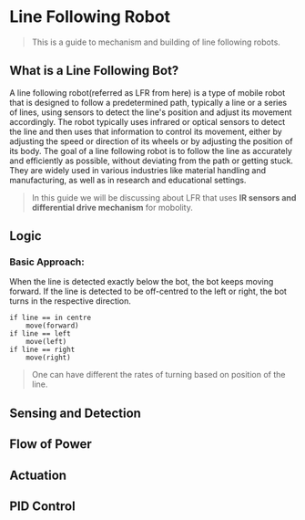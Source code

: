 # Line Following Robot
>This is a guide to mechanism and building of line following robots.

## What is a Line Following Bot?
A line following robot(referred as LFR from here) is a type of mobile robot that is designed to follow a predetermined path, typically a line or a series of lines, using sensors to detect the line's position and adjust its movement accordingly. The robot typically uses infrared or optical sensors to detect the line and then uses that information to control its movement, either by adjusting the speed or direction of its wheels or by adjusting the position of its body. The goal of a line following robot is to follow the line as accurately and efficiently as possible, without deviating from the path or getting stuck. They are widely used in various industries like material handling and manufacturing, as well as in research and educational settings.

> In this guide we will be discussing about LFR that uses **IR sensors and differential drive mechanism** for mobolity.

## Logic
### Basic Approach:
When the line is detected exactly below the bot, the bot keeps moving forward. If the line is detected to be off-centred to the left or right, the bot turns in the respective direction.

```
if line == in centre 
    move(forward)
if line == left
    move(left)
if line == right
    move(right)
```
> One can have different the rates of turning based on position of the line.  
## Sensing and Detection 

## Flow of Power

## Actuation

## PID Control
